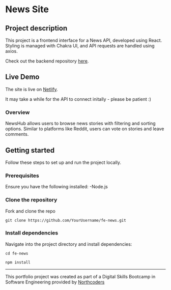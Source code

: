 # News Site

## Project description
This project is a frontend interface for a News API, developed using React. Styling is managed with Chakra UI, and API requests are handled using axios.

Check out the backend repository [here](https://github.com/EllieD33/news-site).

## Live Demo
The site is live on [Netlify](https://newshub2024.netlify.app/).

It may take a while for the API to connect initally - please be patient :) 

### Overview
NewsHub allows users to browse news stories with filtering and sorting options. Similar to platforms like Reddit, users can vote on stories and leave comments.

## Getting started
Follow these steps to set up and run the project locally.

### Prerequisites
Ensure you have the following installed:
-Node.js

### Clone the repository
Fork and clone the repo

`git clone https://github.com/YourUsername/fe-news.git`

### Install dependencies
Navigate into the project directory and install dependencies:

```cd fe-news```

```npm install```


---
This portfolio project was created as part of a Digital Skills Bootcamp in Software Engineering provided by [Northcoders](https://northcoders.com/)